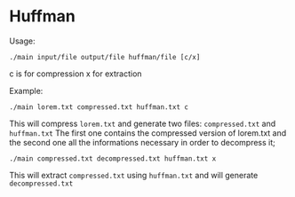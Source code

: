 # Huffman

Usage: 

```
./main input/file output/file huffman/file [c/x]
```

c is for compression
x for extraction

Example:

```
./main lorem.txt compressed.txt huffman.txt c
```

This will compress `lorem.txt` and generate two files: `compressed.txt` and `huffman.txt` 
The first one contains the compressed version of lorem.txt and the second one all the informations necessary in order to decompress it;


```
./main compressed.txt decompressed.txt huffman.txt x
```

This will extract `compressed.txt` using `huffman.txt` and will generate `decompressed.txt`
